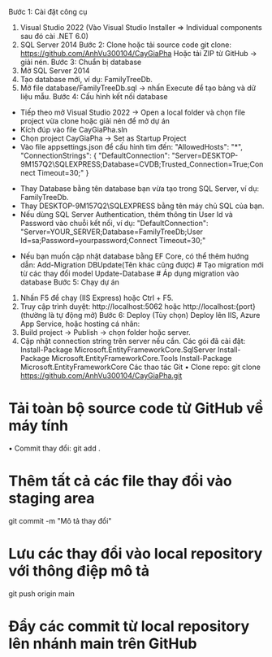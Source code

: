 Bước 1: Cài đặt công cụ
1.    Visual Studio 2022 (Vào Visual Studio Installer => Individual components sau đó cài .NET 6.0)
2.    SQL Server 2014
Bước 2: Clone hoặc tải source code
git clone: https://github.com/AnhVu300104/CayGiaPha
Hoặc tải ZIP từ GitHub → giải nén.
Bước 3: Chuẩn bị database
1.    Mở SQL Server 2014
2.    Tạo database mới, ví dụ: FamilyTreeDb.
3.    Mở file database/FamilyTreeDb.sql → nhấn Execute để tạo bảng và dữ liệu mẫu.
Bước 4: Cấu hình kết nối database
- Tiếp theo mở Visual Studio 2022 -> Open a local folder và chọn file project vừa clone hoặc giải nén để mở dự án
- Kích đúp vào file CayGiaPha.sln
- Chọn project CayGiaPha → Set as Startup Project
- Vào file appsettings.json để cấu hình tìm đến:
 "AllowedHosts": "*",
  "ConnectionStrings": {
	"DefaultConnection": "Server=DESKTOP-9M157Q2\\SQLEXPRESS;Database=CVDB;Trusted_Connection=True;Connect Timeout=30;"
  }
+  Thay Database bằng tên database bạn vừa tạo trong SQL Server, ví dụ: FamilyTreeDb.
+  Thay DESKTOP-9M157Q2\\SQLEXPRESS bằng tên máy chủ SQL của bạn.
+  Nếu dùng SQL Server Authentication, thêm thông tin User Id và Password vào chuỗi kết nối, ví dụ:
"DefaultConnection": "Server=YOUR_SERVER;Database=FamilyTreeDb;User Id=sa;Password=yourpassword;Connect Timeout=30;"
- Nếu bạn muốn cập nhật database bằng EF Core, có thể thêm hướng dẫn:
 Add-Migration DBUpdate(Tên khác cũng được)   # Tạo migration mới từ các thay đổi model
Update-Database          # Áp dụng migration vào database
Bước 5: Chạy dự án
1.    Nhấn F5 để chạy (IIS Express) hoặc Ctrl + F5.
2.    Truy cập trình duyệt: http://localhost:5062 hoặc http://localhost:{port} (thường là tự động mở)
Bước 6: Deploy (Tùy chọn)
Deploy lên IIS, Azure App Service, hoặc hosting cá nhân:
1.    Build project → Publish → chọn folder hoặc server.
2.    Cập nhật connection string trên server nếu cần.
Các gói đã cài đặt:
Install-Package Microsoft.EntityFrameworkCore.SqlServer
Install-Package Microsoft.EntityFrameworkCore.Tools
Install-Package Microsoft.EntityFrameworkCore
Các thao tác Git
• Clone repo:
git clone https://github.com/AnhVu300104/CayGiaPha.git
# Tải toàn bộ source code từ GitHub về máy tính
• Commit thay đổi:
git add .
# Thêm tất cả các file thay đổi vào staging area
git commit -m "Mô tả thay đổi"
# Lưu các thay đổi vào local repository với thông điệp mô tả
git push origin main
# Đẩy các commit từ local repository lên nhánh main trên GitHub
 

